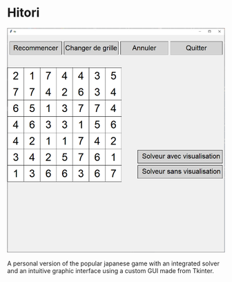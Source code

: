 # Hitori

![alt Capture](https://github.com/4blk13/Hitori/blob/main/Assets/Capture.PNG?raw=true)

A personal version of the popular japanese game with an integrated solver and an intuitive graphic interface using a custom GUI made from Tkinter.